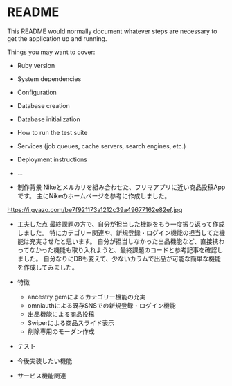 # README

This README would normally document whatever steps are necessary to get the
application up and running.

Things you may want to cover:

* Ruby version

* System dependencies

* Configuration

* Database creation

* Database initialization

* How to run the test suite

* Services (job queues, cache servers, search engines, etc.)

* Deployment instructions

* ...

* 制作背景
Nikeとメルカリを組み合わせた、フリマアプリに近い商品投稿Appです。
主にNikeのホームページを参考に作成しました。

https://i.gyazo.com/be7f921173a1212c39a49677162e82ef.jpg



* 工夫した点
  最終課題の方で、自分が担当した機能をもう一度振り返って作成しました。
  特にカテゴリー関連や、新規登録・ログイン機能の担当してた機能は充実させたと思います。
  自分が担当しなかった出品機能など、直接携わってなかった機能も取り入れようと、最終課題のコードと参考記事を確認しました。
  自分なりにDBも変えて、少ないカラムで出品が可能な簡単な機能を作成してみました。

* 特徴
  - ancestry gemによるカテゴリー機能の充実
  - omniauthによる既存SNSでの新規登録・ログイン機能
  - 出品機能による商品投稿
  - Swiperによる商品スライド表示
  - 削除専用のモーダン作成

* テスト
* 今後実装したい機能
* サービス機能関連

